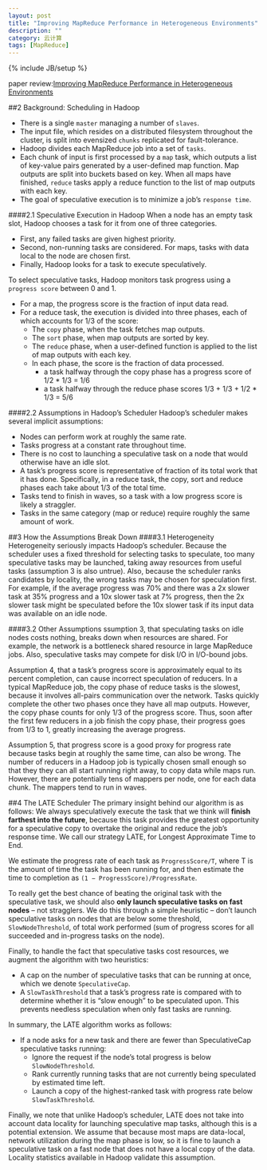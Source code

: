 ```yaml
---
layout: post
title: "Improving MapReduce Performance in Heterogeneous Environments"
description: ""
category: 云计算
tags: [MapReduce]
---
```

{% include JB/setup %}

paper review:[Improving MapReduce Performance in Heterogeneous Environments](http://www.eecs.berkeley.edu/Pubs/TechRpts/2009/EECS-2009-183.pdf)

<!--break-->

##2 Background: Scheduling in Hadoop

* There is a single `master` managing a number of `slaves`.
* The input file, which resides on a distributed filesystem throughout the cluster, is split into evensized `chunks` replicated for fault-tolerance.
* Hadoop divides each MapReduce job into a set of `tasks`.
* Each chunk of input is first processed by a `map` task, which outputs a list of key-value pairs generated by a user-defined map function. Map outputs are split into buckets based on key. When all maps have finished, `reduce` tasks apply a reduce function to the list of map outputs with each key. 
* The goal of speculative execution is to minimize a job’s `response time`.

####2.1 Speculative Execution in Hadoop
When a node has an empty task slot, Hadoop chooses a task for it from one of three categories.

* First, any failed tasks are given highest priority.
* Second, non-running tasks are considered. For maps, tasks with data local to the node are chosen first.
* Finally, Hadoop looks for a task to execute speculatively.

To select speculative tasks, Hadoop monitors task progress using a `progress score` between 0 and 1.

* For a map, the progress score is the fraction of input data read.
* For a reduce task, the execution is divided into three phases, each of which accounts for 1/3 of the score:
  * The `copy` phase, when the task fetches map outputs.
  * The `sort` phase, when map outputs are sorted by key.
  * The `reduce` phase, when a user-defined function is applied to the list of map outputs with each key.
  * In each phase, the score is the fraction of data processed.
    * a task halfway through the copy phase has a progress score of 1/2 * 1/3 = 1/6
    * a task halfway through the reduce phase scores 1/3 + 1/3 + 1/2 * 1/3 = 5/6

####2.2 Assumptions in Hadoop’s Scheduler
Hadoop’s scheduler makes several implicit assumptions:

* Nodes can perform work at roughly the same rate.
* Tasks progress at a constant rate throughout time.
* There is no cost to launching a speculative task on a node that would otherwise have an idle slot.
* A task’s progress score is representative of fraction of its total work that it has done. Specifically, in a reduce task, the copy, sort and reduce phases each take about 1/3 of the total time.
*  Tasks tend to finish in waves, so a task with a low progress score is likely a straggler.
*  Tasks in the same category (map or reduce) require roughly the same amount of work.

##3 How the Assumptions Break Down
####3.1 Heterogeneity
Heterogeneity seriously impacts Hadoop’s scheduler. Because the scheduler uses a fixed threshold for selecting tasks to speculate, too many speculative tasks may be launched, taking away resources from useful tasks (assumption 3 is also untrue). Also, because the scheduler ranks candidates by locality, the wrong tasks may be chosen for speculation first. For example, if the average progress was 70% and there was a 2x slower task at 35% progress and a 10x slower task at 7% progress, then the 2x slower task might be speculated before the 10x slower task if its input data was available on an idle node.

####3.2 Other Assumptions
ssumption 3, that speculating tasks on idle nodes costs nothing, breaks down when resources are shared. For example, the network is a bottleneck shared resource in large MapReduce jobs. Also, speculative tasks may compete for disk I/O in I/O-bound jobs.

Assumption 4, that a task’s progress score is approximately equal to its percent completion, can cause incorrect speculation of reducers. In a typical MapReduce job, the copy phase of reduce tasks is the slowest, because it involves all-pairs communication over the network. Tasks quickly complete the other two phases once they have all map outputs. However, the copy phase counts for only 1/3 of the progress score. Thus, soon after the first few reducers in a job finish the copy phase, their progress goes from 1/3 to 1, greatly increasing the average progress.

Assumption 5, that progress score is a good proxy for progress rate because tasks begin at roughly the same time, can also be wrong. The number of reducers in a Hadoop job is typically chosen small enough so that they they can all start running right away, to copy data while maps run. However, there are potentially tens of mappers per node, one for each data chunk. The mappers tend to run in waves.

##4 The LATE Scheduler
The primary insight behind our algorithm is as follows: We always speculatively execute the task that we think will **finish farthest into the future**, because this task provides the greatest opportunity for a speculative copy to overtake the original and reduce the job’s response time. We call our strategy LATE, for Longest Approximate Time to End.

We estimate the progress rate of each task as `ProgressScore/T`, where T is the amount of time the task has been running for, and then estimate the time to completion as `(1 − ProgressScore)/ProgressRate`. 

To really get the best chance of beating the original task with the speculative task, we should also **only launch speculative tasks on fast nodes** – not stragglers. We do this through a simple heuristic – don’t launch speculative tasks on nodes that are below some threshold, `SlowNodeThreshold`, of total work performed (sum of progress scores for all succeeded and in-progress tasks on the node).

Finally, to handle the fact that speculative tasks cost resources, we augment the algorithm with two heuristics:

* A cap on the number of speculative tasks that can be running at once, which we denote `SpeculativeCap`.
* A `SlowTaskThreshold` that a task’s progress rate is compared with to determine whether it is “slow enough” to be speculated upon. This prevents needless speculation when only fast tasks are running.

In summary, the LATE algorithm works as follows:

* If a node asks for a new task and there are fewer than SpeculativeCap speculative tasks running:
  * Ignore the request if the node’s total progress is below `SlowNodeThreshold`.
  * Rank currently running tasks that are not currently being speculated by estimated time left.
  * Launch a copy of the highest-ranked task with progress rate below `SlowTaskThreshold`.
  
Finally, we note that unlike Hadoop’s scheduler, LATE does not take into account data locality for launching speculative map tasks, although this is a potential extension. We assume that because most maps are data-local, network utilization during the map phase is low, so it is fine to launch a speculative task on a fast node that does not have a local copy of the data. Locality statistics available in Hadoop validate this assumption.